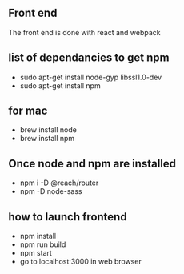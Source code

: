 ## Front end
The front end is done with react and webpack



## list of dependancies to get npm
- sudo apt-get install node-gyp libssl1.0-dev
- sudo apt-get install npm
## for mac
- brew install node
- brew install npm

## Once node and npm are installed
- npm i -D @reach/router
- npm -D node-sass



## how to launch frontend
- npm install
- npm run build
- npm start
- go to localhost:3000 in web browser

